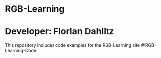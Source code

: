 # RGB-Learning

# Developer:    Florian Dahlitz

This repository includes code examples for the RGB-Learning site @RGB-Learning-Code
